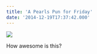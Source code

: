 ```yaml
---
title: 'A Pearls Pun for Friday'
date: '2014-12-19T17:37:42.000'
---
```


![](/images/2014/pearls-before-swine.jpg)

How awesome is this?
